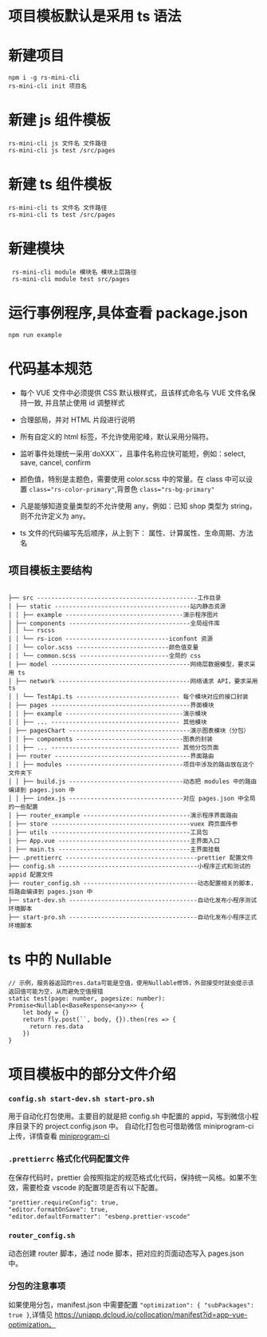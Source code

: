 # 项目模板默认是采用 ts 语法

# 新建项目

```
npm i -g rs-mini-cli
rs-mini-cli init 项目名
```

# 新建 js 组件模板

```
rs-mini-cli js 文件名 文件路径
rs-mini-cli js test /src/pages

```

# 新建 ts 组件模板

```
rs-mini-cli ts 文件名 文件路径
rs-mini-cli ts test /src/pages

```

# 新建模块

```
 rs-mini-cli module 模块名 模块上层路径
 rs-mini-cli module test src/pages
```

# 运行事例程序,具体查看 package.json

```
npm run example
```

# 代码基本规范

- 每个 VUE 文件中必须提供 CSS 默认根样式，且该样式命名与 VUE 文件名保持一致, 并且禁止使用 id 调整样式

- 合理部局，并对 HTML 片段进行说明

- 所有自定义的 html 标签，不允许使用驼峰，默认采用分隔符。

- 监听事件处理统一采用`doXXX``，且事件名称应快可能短，例如：select, save, cancel, confirm

- 颜色值，特别是主题色，需要使用 color.scss 中的常量。在 class 中可以设置 `class="rs-color-primary"`,背景色 `class="rs-bg-primary"`

- 凡是能够知道变量类型的不允许使用 any，例如：已知 shop 类型为 string，则不允许定义为 any。

- ts 文件的代码编写先后顺序，从上到下： 属性、计算属性、生命周期、方法名

## 项目模板主要结构

```

├── src ---------------------------------------------工作目录
│ ├── static --------------------------------------站内静态资源
│ │ ├── example ---------------------------------演示程序图片
│ ├── components ----------------------------------全局组件库
│ │ └── rscss
│ │ └── rs-icon -----------------------------iconfont 资源
│ │ └── color.scss --------------------------颜色值变量
│ │ └── common.scss -------------------------全局的 css
│ ├── model ---------------------------------------网络层数据模型，要求采用 ts
│ ├── network -------------------------------------网络请求 API，要求采用 ts
│ │ └── TestApi.ts ----------------------------- 每个模块对应的接口封装
│ ├── pages ---------------------------------------界面模块
│ │ ├── example ---------------------------------演示模块
│ │ ├── ... ------------------------------------ 其他模块
│ ├── pagesChart ----------------------------------演示图表模块（分包）
│ │ ├── components ------------------------------图表的封装
│ │ ├── ... ------------------------------------ 其他分包页面
│ ├── router --------------------------------------界面路由
│ │ ├── modules ---------------------------------项目中涉及的路由放在这个文件夹下
│ │ ├── build.js --------------------------------动态把 modules 中的路由编译到 pages.json 中
│ │ ├── index.js --------------------------------对应 pages.json 中全局的一些配置
│ ├── router_example ------------------------------演示程序界面路由
│ ├── store ---------------------------------------vuex 跨页面传参
│ ├── utils ---------------------------------------工具包
│ ├── App.vue -------------------------------------主界面入口
│ ├── main.ts -------------------------------------主界面挂载
├── .prettierrc -------------------------------------prettier 配置文件
├── config.sh ---------------------------------------小程序正式和测试的 appid 配置文件
├── router_config.sh --------------------------------动态配置相关的脚本，将路由编译到 pages.json 中
├── start-dev.sh ------------------------------------自动化发布小程序测试环境脚本
├── start-pro.sh ------------------------------------自动化发布小程序正式环境脚本
```

# ts 中的 Nullable

```
// 示例，服务器返回的res.data可能是空值，使用Nullable修饰，外部接受时就会提示该返回值可能为空，从而避免空值报错
static test(page: number, pagesize: number): Promise<Nullable<BaseResponse<any>>> {
    let body = {}
    return fly.post(``, body, {}).then(res => {
      return res.data
    })
}
```

# 项目模板中的部分文件介绍

### `config.sh start-dev.sh start-pro.sh`

用于自动化打包使用。主要目的就是把 config.sh 中配置的 appid，写到微信小程序目录下的 project.config.json 中。
自动化打包也可借助微信 miniprogram-ci 上传，详情查看 [miniprogram-ci](https://developers.weixin.qq.com/miniprogram/dev/devtools/ci.html)

### `.prettierrc` 格式化代码配置文件

在保存代码时，prettier 会按照指定的规范格式化代码，保持统一风格。如果不生效，需要检查 vscode 的配置项是否有以下配置。

```
"prettier.requireConfig": true,
"editor.formatOnSave": true,
"editor.defaultFormatter": "esbenp.prettier-vscode"
```

### `router_config.sh`

动态创建 router 脚本，通过 node 脚本，把对应的页面动态写入 pages.json 中。

### 分包的注意事项

如果使用分包，manifest.json 中需要配置 `"optimization": { "subPackages": true }`,详情见 https://uniapp.dcloud.io/collocation/manifest?id=app-vue-optimization。
